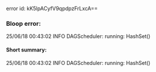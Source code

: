 error id: kK5lpACyfV9qpdpzFrLxcA==
### Bloop error:

25/06/18 00:43:02 INFO DAGScheduler: running: HashSet()
#### Short summary: 

25/06/18 00:43:02 INFO DAGScheduler: running: HashSet()